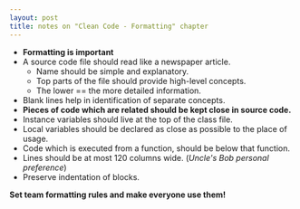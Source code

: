 ```yaml
---
layout: post
title: notes on "Clean Code - Formatting" chapter
---
```


  * **Formatting is important**
  * A source code file should read like a newspaper article. 
    * Name should be simple and explanatory.
    * Top parts of the file should provide high-level concepts.
    * The lower == the more detailed information.
  * Blank lines help in identification of separate concepts.
  * **Pieces of code which are related should be kept close in source code.**
  * Instance variables should live at the top of the class file.
  * Local variables should be declared as close as possible to the place of usage.
  * Code which is executed from a function, should be below that function.
  * Lines should be at most 120 columns wide. (*Uncle's Bob personal preference*)
  * Preserve indentation of blocks.

**Set team formatting rules and make everyone use them!**
